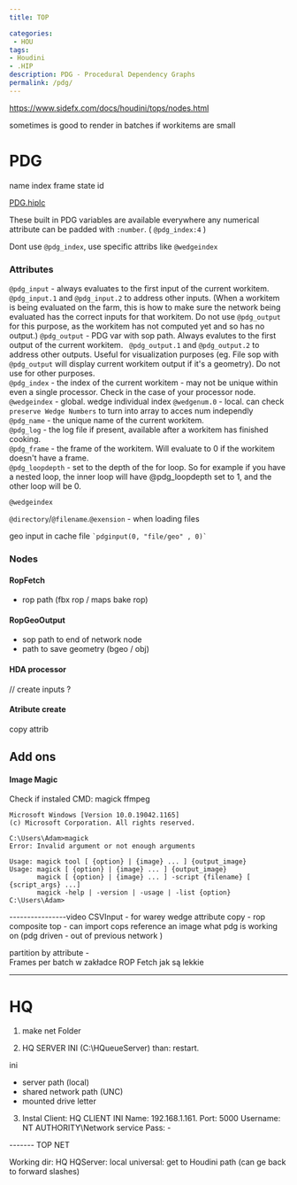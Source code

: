 ```yaml
---
title: TOP

categories:
 - HOU
tags:
- Houdini
- .HIP
description: PDG - Procedural Dependency Graphs
permalink: /pdg/
---
```


https://www.sidefx.com/docs/houdini/tops/nodes.html

sometimes is good to render in batches if workitems are small

# PDG





name index frame state id

[PDG.hiplc](/src/hip/PDG/PDG.hiplc)

These built in PDG variables are available everywhere any numerical attribute can be padded with `:number`. ( `@pdg_index:4` )

Dont use `@pdg_index`, use specific attribs like `@wedgeindex`
### Attributes

`@pdg_input` - always evaluates to the first input of the current workitem.  
`@pdg_input.1` and `@pdg_input.2` to address other inputs. (When a workitem is being evaluated on the farm, this is how to make sure the network being evaluated has the correct inputs for that workitem.  Do not use `@pdg_output` for this purpose, as the workitem has not computed yet and so has no output.)
`@pdg_output` - PDG var with sop path. Always evalutes to the first output of the current workitem.
` @pdg_output.1` and `@pdg_output.2` to address other outputs. Useful for visualization purposes (eg. File sop with `@pdg_output` will display current workitem output if it's a geometry).  Do not use for other purposes.  
`@pdg_index` - the index of the current workitem - may not be unique within even a single processor.  Check in the case of your processor node.
`@wedgeindex` - global. wedge individual index
`@wedgenum.0` - local. can check `preserve Wedge Numbers` to turn into array to acces num independly
`@pdg_name` - the unique name of the current workitem.   
`@pdg_log` - the log file if present, available after a workitem has finished cooking.  
`@pdg_frame` - the frame of the workitem.  Will evaluate to 0 if the workitem doesn't have a frame.  
`@pdg_loopdepth` - set to the depth of the for loop.  So for example if you have a nested loop, the inner loop will have @pdg_loopdepth set to 1, and the other loop will be 0.

`@wedgeindex `


`@directory`/`@filename`.`@exension` - when loading files


geo input in cache file ``` `pdginput(0, "file/geo" , 0)` ```





### Nodes

#### RopFetch
- rop path (fbx rop / maps bake rop)

#### RopGeoOutput
- sop path to end of network node  
- path to save geometry (bgeo / obj)  

#### HDA processor
// create inputs ?   




####  Atribute create
copy attrib

## Add ons

#### Image Magic


Check if instaled CMD:
magick
ffmpeg
```
Microsoft Windows [Version 10.0.19042.1165]
(c) Microsoft Corporation. All rights reserved.

C:\Users\Adam>magick
Error: Invalid argument or not enough arguments

Usage: magick tool [ {option} | {image} ... ] {output_image}
Usage: magick [ {option} | {image} ... ] {output_image}
       magick [ {option} | {image} ... ] -script {filename} [ {script_args} ...]
       magick -help | -version | -usage | -list {option}
C:\Users\Adam>
```

----------------video
CSVInput - for warey wedge
attribute copy -
rop composite top - can import cops  reference an image what pdg is working on (pdg driven - out of previous network )


partition by attribute -    
Frames per batch w zakładce ROP Fetch jak są lekkie   




----------
# HQ
1) make net Folder

2) HQ SERVER INI (C:\HQueueServer) than: restart.

ini
- server path (local)
- shared network path (UNC)
- mounted drive letter

3) Instal Client:  HQ CLIENT INI
Name: 192.168.1.161.
Port: 5000
Username: NT AUTHORITY\Network service
Pass: -

------- TOP NET

Working dir: HQ
HQServer: local
universal: get to Houdini path (can ge back to forward slashes)

